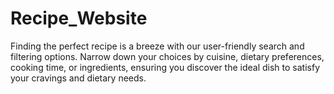 # Recipe_Website
Finding the perfect recipe is a breeze with our user-friendly search and filtering options. Narrow down your choices by cuisine, dietary preferences, cooking time, or ingredients, ensuring you discover the ideal dish to satisfy your cravings and dietary needs.
